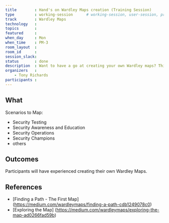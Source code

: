 ```yaml
---
title        : Hand's on Wardley Maps creation (Training Session)
type         : working-session      # working-session, user-session, product-session
track        : Wardley Maps
technology   :
topics       :
featured     :
when_day     : Mon
when_time    : PM-3
room_layout  :
room_id      :
session_slack: 
status       : done
description  : Want to have a go at creating your own Wardley maps? This training session will give you hands on experience in creating maps for multiple scenarios, with experienced practitioners on hand to guide and help you.
organizers   :
    - Tony Richards
participants :
---
```



## What

Scenarios to Map:
- Security Testing
- Security Awareness and Education
- Security Operations
- Security Champions
- others

## Outcomes

Participants will have experienced creating their own Wardley Maps.

## References

- [Finding a Path - The First Map] (https://medium.com/wardleymaps/finding-a-path-cdb1249078c0)
- [Exploring the Map] (https://medium.com/wardleymaps/exploring-the-map-ad0266fad59b)


